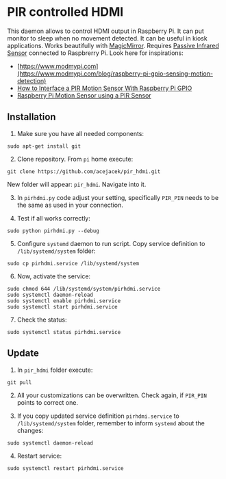 # PIR controlled HDMI

This daemon allows to control HDMI output in Raspberry Pi. It can put monitor to sleep when no movement detected. It can be useful in kiosk applications. Works beautifully with [MagicMirror](https://magicmirror.builders). Requires [Passive Infrared Sensor](https://en.wikipedia.org/wiki/Passive_infrared_sensor) connected to Raspbrerry Pi. Look here for inspirations:

- [https://www.modmypi.com](https://www.modmypi.com/blog/raspberry-pi-gpio-sensing-motion-detection)
- [How to Interface a PIR Motion Sensor With Raspberry Pi GPIO](https://maker.pro/education/bluetooth-basics-how-to-control-an-led-using-a-smartphone-and-arduino-1)
- [Raspberry Pi Motion Sensor using a PIR Sensor](https://pimylifeup.com/raspberry-pi-motion-sensor/)

## Installation

1. Make sure you have all needed components:
```
sudo apt-get install git
```

2. Clone repository. From `pi` home execute:
```
git clone https://github.com/acejacek/pir_hdmi.git
```
New folder will appear: `pir_hdmi`. Navigate into it.

3. In `pirhdmi.py` code adjust your setting, specifically `PIR_PIN` needs to be the same as used in your connection.

4. Test if all works correctly:
```
sudo python pirhdmi.py --debug
```

5. Configure `systemd` daemon to run script. Copy service definition to `/lib/systemd/system` folder:
```
sudo cp pirhdmi.service /lib/systemd/system
```

6. Now, activate the service:
```
sudo chmod 644 /lib/systemd/system/pirhdmi.service
sudo systemctl daemon-reload
sudo systemctl enable pirhdmi.service
sudo systemctl start pirhdmi.service
```

7. Check the status:
```
sudo systemctl status pirhdmi.service
```

## Update
1. In `pir_hdmi` folder execute:
```
git pull
```

2. All your customizations can be overwritten. Check again, if `PIR_PIN` points to correct one.

3. If you copy updated service definition `pirhdmi.service` to `/lib/systemd/system` folder, remember to inform `systemd` about the changes:
```
sudo systemctl daemon-reload
```
4. Restart service:
```
sudo systemctl restart pirhdmi.service
```

